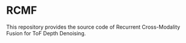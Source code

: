 # RCMF
This repository provides the source code of Recurrent Cross-Modality Fusion for ToF Depth Denoising. 
